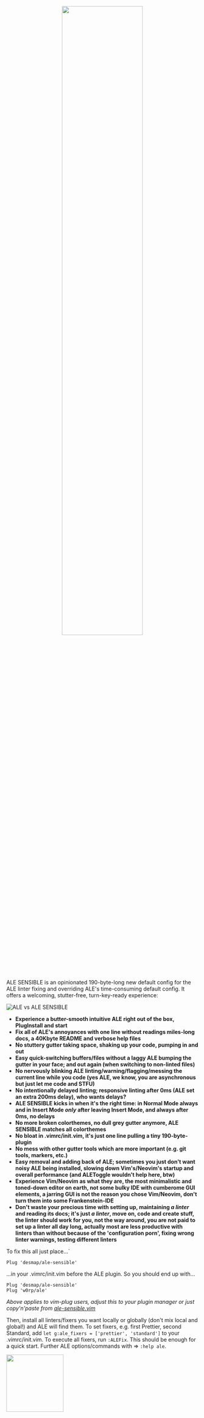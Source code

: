 <p align='center'><img src='https://user-images.githubusercontent.com/43666255/50660194-3c749200-0f9f-11e9-8668-520662ae79d0.png' width='65%'/></p>

ALE SENSIBLE is an opinionated 190-byte-long new default config for the ALE linter fixing and overriding ALE's time-consuming default config. It offers a welcoming, stutter-free, turn-key-ready experience:

![ALE vs ALE SENSIBLE](https://user-images.githubusercontent.com/43666255/50661068-3df38980-0fa2-11e9-8a6c-e657232484db.png)

- **Experience a butter-smooth intuitive ALE right out of the box, PlugInstall and start** 
- **Fix all of ALE's annoyances with one line without readings miles-long docs, a 40Kbyte README and verbose help files**
- **No stuttery gutter taking space, shaking up your code, pumping in and out**
- **Easy quick-switching buffers/files without a laggy ALE bumping the gutter in your face; and out again (when switching to non-linted files)**
- **No nervously blinking ALE linting/warning/flagging/messing the current line while you code (yes ALE, we know, you are asynchronous but just let me code and STFU)**
- **No intentionally delayed linting; responsive linting after 0ms (ALE set an extra 200ms delay), who wants delays?**
- **ALE SENSIBLE kicks in when it's the right time: in Normal Mode always and in Insert Mode _only_ after leaving Insert Mode, and always after 0ms, no delays** 
- **No more broken colorthemes, no dull grey gutter anymore, ALE SENSIBLE matches all colorthemes**
- **No bloat in .vimrc/init.vim, it's just one line pulling a tiny 190-byte-plugin**
- **No mess with other gutter tools which are more important (e.g. git tools, markers, etc.)**
- **Easy removal and adding back of ALE; sometimes you just don't want noisy ALE being installed, slowing down Vim's/Neovim's startup and overall performance (and ALEToggle wouldn't help here, btw)**
- **Experience Vim/Neovim as what they are, the most minimalistic and toned-down editor on earth, not some bulky IDE with cumberome GUI elements, a jarring GUI is not the reason you chose Vim/Neovim, don't turn them into some Frankenstein-IDE**
- **Don't waste your precious time with setting up, maintaining _a linter_ and reading its docs; it's just _a linter_, move on, code and create stuff, the linter should work for you, not the way around, you are not paid to set up a linter all day long, actually most are less productive with linters than without because of the 'configuration porn', fixing wrong linter warnings, testing different linters**

To fix this all just place...`
```
Plug 'desmap/ale-sensible'
```
...in your .vimrc/init.vim before the ALE plugin. So you should end up with...
```
Plug 'desmap/ale-sensible'
Plug 'w0rp/ale'
```
_Above applies to vim-plug users, adjust this to your plugin manager or just copy'n'paste from [ale-sensible.vim](https://github.com/desmap/ale-sensible/blob/master/plugin/ale-sensible.vim)_

Then, install all linters/fixers you want locally or globally (don't mix local and global!) and ALE will find them. To set fixers, e.g. first Prettier, second Standard, add `let g:ale_fixers = ['prettier', 'standard']` to your .vimrc/init.vim. To execute all fixers, run `:ALEFix`. This should be enough for a quick start. Further ALE options/commands with => `:help ale`.

<img src='https://user-images.githubusercontent.com/43666255/50661376-413b4500-0fa3-11e9-9bd4-7248514f576a.png' width=150/>
